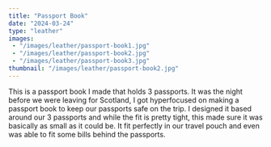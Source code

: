 ```yaml
---
title: "Passport Book"
date: "2024-03-24"
type: "leather"
images:
 - "/images/leather/passport-book1.jpg"
 - "/images/leather/passport-book2.jpg"
 - "/images/leather/passport-book3.jpg"
thumbnail: "/images/leather/passport-book2.jpg"
---
```


This is a passport book I made that holds 3 passports. It was the night before we were leaving for Scotland, I got hyperfocused on making a passport book to keep our passports safe on the trip. I designed it based around our 3 passports and while the fit is pretty tight, this made sure it was basically as small as it could be. It fit perfectly in our travel pouch and even was able to fit some bills behind the passports.

